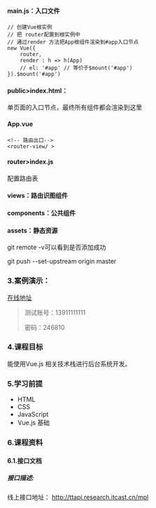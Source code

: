 #### main.js：入口文件

```
// 创建Vue根实例
// 把 router配置到根实例中
// 通过render 方法把App根组件渲染到#app入口节点
new Vue({
	router,
	render : h => h(App)
	// el: '#app' // 等价于$mount('#app')
}).$mount('#app')
```

#### public>index.html：

单页面的入口节点，最终所有组件都会渲染到这里

#### App.vue

```
<!-- 路由出口-->
<router-view/ >
```

#### router>index.js

配置路由表

#### views：路由识图组件

#### components：公共组件

#### assets：静态资源



git remote -v可以看到是否添加成功

git push --set-upstream origin master



### 3.案例演示：

[在线地址](http://be-toutiao-web.itheima.net)

> 测试账号：13911111111
>
> 密码：246810

### 4.课程目标

能使用Vue.js 相关技术栈进行后台系统开发。

### 5.学习前提

- HTML
- CSS
- JavaScript
- Vue.js 基础

### 6.课程资料

#### 6.1.接口文档

##### 接口描述:

线上接口地址： http://ttapi.research.itcast.cn/mpl

